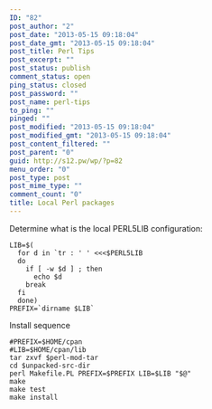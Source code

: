 ```yaml
---
ID: "82"
post_author: "2"
post_date: "2013-05-15 09:18:04"
post_date_gmt: "2013-05-15 09:18:04"
post_title: Perl Tips
post_excerpt: ""
post_status: publish
comment_status: open
ping_status: closed
post_password: ""
post_name: perl-tips
to_ping: ""
pinged: ""
post_modified: "2013-05-15 09:18:04"
post_modified_gmt: "2013-05-15 09:18:04"
post_content_filtered: ""
post_parent: "0"
guid: http://s12.pw/wp/?p=82
menu_order: "0"
post_type: post
post_mime_type: ""
comment_count: "0"
title: Local Perl packages
---
```



Determine what is the local PERL5LIB configuration:

```
LIB=$(
  for d in `tr : ' ' <<<$PERL5LIB
  do
    if [ -w $d ] ; then
      echo $d
    break
  fi
  done)
PREFIX=`dirname $LIB`

```

Install sequence

```
#PREFIX=$HOME/cpan
#LIB=$HOME/cpan/lib
tar zxvf $perl-mod-tar
cd $unpacked-src-dir
perl Makefile.PL PREFIX=$PREFIX LIB=$LIB "$@"
make
make test
make install

```
